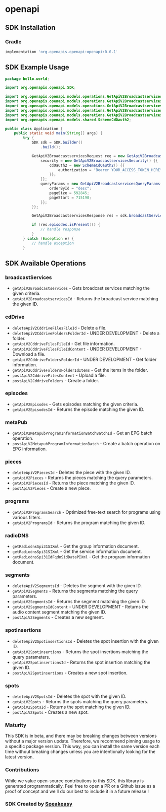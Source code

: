 # openapi

<!-- Start SDK Installation -->
## SDK Installation

### Gradle

```groovy
implementation 'org.openapis.openapi:openapi:0.0.1'
```
<!-- End SDK Installation -->

## SDK Example Usage
<!-- Start SDK Example Usage -->
```java
package hello.world;

import org.openapis.openapi.SDK;

import org.openapis.openapi.models.operations.GetApiV2BroadcastservicesSecurity;
import org.openapis.openapi.models.operations.GetApiV2BroadcastservicesOrderByIDEnum;
import org.openapis.openapi.models.operations.GetApiV2BroadcastservicesQueryParams;
import org.openapis.openapi.models.operations.GetApiV2BroadcastservicesRequest;
import org.openapis.openapi.models.operations.GetApiV2BroadcastservicesResponse;
import org.openapis.openapi.models.shared.SchemeCdOauth2;

public class Application {
    public static void main(String[] args) {
        try {
            SDK sdk = SDK.builder()
                .build();

            GetApiV2BroadcastservicesRequest req = new GetApiV2BroadcastservicesRequest() {{
                security = new GetApiV2BroadcastservicesSecurity() {{
                    cdOauth2 = new SchemeCdOauth2() {{
                        authorization = "Bearer YOUR_ACCESS_TOKEN_HERE";
                    }};
                }};
                queryParams = new GetApiV2BroadcastservicesQueryParams() {{
                    orderById = "desc";
                    pageSize = 592845;
                    pageStart = 715190;
                }};
            }};            

            GetApiV2BroadcastservicesResponse res = sdk.broadcastServices.getApiV2Broadcastservices(req);

            if (res.episodes.isPresent()) {
                // handle response
            }
        } catch (Exception e) {
            // handle exception
        }
```
<!-- End SDK Example Usage -->

<!-- Start SDK Available Operations -->
## SDK Available Operations


### broadcastServices

* `getApiV2Broadcastservices` - Gets broadcast services matching the given criteria.
* `getApiV2BroadcastservicesId` - Returns the broadcast service matching the given ID.

### cdDrive

* `deleteApiV2CddriveFilesFileId` - Delete a file.
* `deleteApiV2CddriveFoldersFolderId` - UNDER DEVELOPMENT - Delete a folder.
* `getApiV2CddriveFilesFileId` - Get file information.
* `getApiV2CddriveFilesFileIdContent` - UNDER DEVELOPMENT - Download a file.
* `getApiV2CddriveFoldersFolderId` - UNDER DEVELOPMENT - Get folder information.
* `getApiV2CddriveFoldersFolderIdItems` - Get the items in the folder.
* `postApiV2CddriveFilesContent` - Upload a file.
* `postApiV2CddriveFolders` - Create a folder.

### episodes

* `getApiV2Episodes` - Gets episodes matching the given criteria.
* `getApiV2EpisodesId` - Returns the episode matching the given ID.

### metaPub

* `getApiV2MetapubProgramInformationBatchBatchId` - Get an EPG batch operation.
* `postApiV2MetapubProgramInformationBatch` - Create a batch operation on EPG information.

### pieces

* `deleteApiV2PiecesId` - Deletes the piece with the given ID.
* `getApiV2Pieces` - Returns the pieces matching the query parameters.
* `getApiV2PiecesId` - Returns the piece matching the given ID.
* `postApiV2Pieces` - Create a new piece.

### programs

* `getApiV2ProgramsSearch` - Optimized free-text search for programs using various filters.
* `getApiV2ProgramsId` - Returns the program matching the given ID.

### radioDNS

* `getRadiodnsSpi31GIXml` - Get the group information document.
* `getRadiodnsSpi31SIXml` - Get the service information document.
* `getRadiodnsSpi31IdFqdnSidDatePIXml` - Get the program information document.

### segments

* `deleteApiV2SegmentsId` - Deletes the segment with the given ID.
* `getApiV2Segments` - Returns the segments matching the query parameters.
* `getApiV2SegmentsId` - Returns the segment matching the given ID.
* `getApiV2SegmentsIdContent` - UNDER DEVELOPMENT - Returns the audio content segment matching the given ID.
* `postApiV2Segments` - Creates a new segment.

### spotInsertions

* `deleteApiV2SpotinsertionsId` - Deletes the spot insertion with the given ID.
* `getApiV2Spotinsertions` - Returns the spot insertions matching the query parameters.
* `getApiV2SpotinsertionsId` - Returns the spot insertion matching the given ID.
* `postApiV2Spotinsertions` - Creates a new spot insertion.

### spots

* `deleteApiV2SpotsId` - Deletes the spot with the given ID.
* `getApiV2Spots` - Returns the spots matching the query parameters.
* `getApiV2SpotsId` - Returns the spot matching the given ID.
* `postApiV2Spots` - Creates a new spot.
<!-- End SDK Available Operations -->

### Maturity

This SDK is in beta, and there may be breaking changes between versions without a major version update. Therefore, we recommend pinning usage 
to a specific package version. This way, you can install the same version each time without breaking changes unless you are intentionally 
looking for the latest version.

### Contributions

While we value open-source contributions to this SDK, this library is generated programmatically. 
Feel free to open a PR or a Github issue as a proof of concept and we'll do our best to include it in a future release !

### SDK Created by [Speakeasy](https://docs.speakeasyapi.dev/docs/using-speakeasy/client-sdks)
